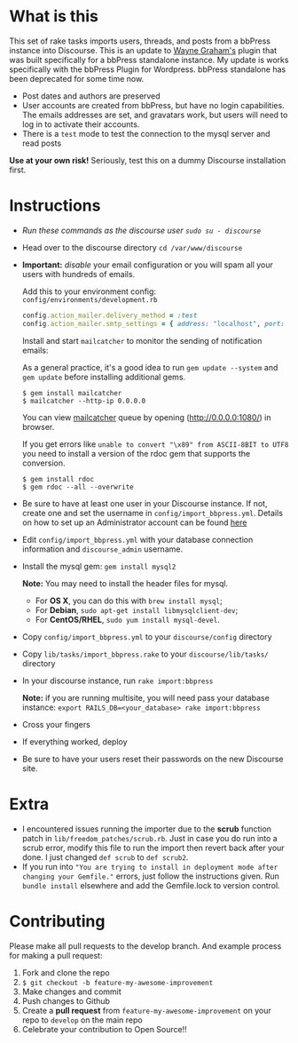 # What is this

This set of rake tasks imports users, threads, and posts from a bbPress
instance into Discourse. This is an update to [Wayne Graham's](https://github.com/waynegraham/discourse-import-bbpress) plugin that was built specifically for a bbPress standalone instance. My update is works specifically with the bbPress Plugin for Wordpress. bbPress standalone has been deprecated for some time now.

* Post dates and authors are preserved
* User accounts are created from bbPress, but have no login
  capabilities. The emails addresses are set, and gravatars work, but
users will need to log in to activate their accounts.
* There is a `test` mode to test the connection to the mysql server and
  read posts

**Use at your own risk!** Seriously, test this on a dummy Discourse
installation first.

# Instructions

* *Run these commands as the discourse user `sudo su - discourse`*

* Head over to the discourse directory `cd /var/www/discourse`

* **Important:** *disable* your email configuration or you will spam all your users with hundreds of emails.

  Add this to your environment config: `config/environments/development.rb`

  ```ruby
  config.action_mailer.delivery_method = :test
  config.action_mailer.smtp_settings = { address: "localhost", port: 1025 }
  ```

  Install and start `mailcatcher` to monitor the sending of notification
  emails:

  As a general practice, it's a good idea to run ```gem update --system``` and ```gem update``` before installing additional gems.

  ```shell
  $ gem install mailcatcher
  $ mailcatcher --http-ip 0.0.0.0
  ```

  You can view [mailcatcher](http://mailcatcher.me/) queue by opening (http://0.0.0.0:1080/) in browser.

  If you get errors like ```unable to convert "\x89" from ASCII-8BIT to UTF8``` you need to install a version of the rdoc gem that supports the conversion.

  ```
  $ gem install rdoc
  $ gem rdoc --all --overwrite
  ```

* Be sure to have at least one user in your Discourse instance. If not,
  create one and set the username in `config/import_bbpress.yml`. Details on how to set up an Administrator account can be found [here](https://github.com/discourse/discourse/blob/master/docs/INSTALL-ubuntu.md#administrator-account)

* Edit `config/import_bbpress.yml` with your database connection
  information and `discourse_admin` username.

* Install the mysql gem: `gem install mysql2`

  **Note:** You may need to install the header files for mysql.
  * For **OS X**,
you can do this with `brew install mysql`;
  * For **Debian**, `sudo apt-get
install libmysqlclient-dev`;
  * For **CentOS/RHEL**, `sudo yum install
mysql-devel`.

* Copy `config/import_bbpress.yml` to your `discourse/config` directory
* Copy `lib/tasks/import_bbpress.rake` to your `discourse/lib/tasks/`
  directory
* In your discourse instance, run `rake import:bbpress`

  **Note:** if you are running multisite, you will need pass your database
instance: `export RAILS_DB=<your_database> rake import:bbpress`

* Cross your fingers
* If everything worked, deploy
* Be sure to have your users reset their passwords on the new Discourse
  site.

# Extra
* I encountered issues running the importer due to the **scrub** function patch in `lib/freedom_patches/scrub.rb`. Just in case you do run into a scrub error, modify this file to run the import then revert back after your done. I just changed `def scrub` to `def scrub2`.
* If you run into `"You are trying to install in deployment mode after changing your Gemfile."` errors, just follow the instructions given. Run `bundle install` elsewhere and add the Gemfile.lock to version control.


# Contributing

Please make all pull requests to the develop branch. And example process
for making a pull request:

1. Fork and clone the repo
1. `$ git checkout -b feature-my-awesome-improvement`
1. Make changes and commit
1. Push changes to Github
1. Create a **pull request** from `feature-my-awesome-improvement` on
   your repo to `develop` on the main repo
1. Celebrate your contribution to Open Source!!
